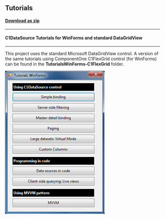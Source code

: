 ## Tutorials
#### [Download as zip](https://grapecity.github.io/DownGit/#/home?url=https://github.com/GrapeCity/ComponentOne-WinForms-Samples/tree/master/NetFramework\DataSource\VB\TutorialsWinForms-C1FlexGrid)
____
#### C1DataSource Tutorials for WinForms and standard DataGridView
____
This project uses the standard Microsoft DataGridView control.
A version of the same tutorials using ComponentOne C1FlexGrid control (for WinForms) can be found in the **TutorialsWinForms-C1FlexGrid** folder.

![screenshot](screenshot.png)
